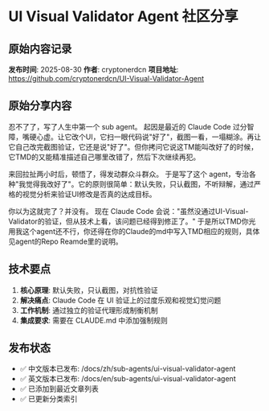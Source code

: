 # UI Visual Validator Agent 社区分享

## 原始内容记录

**发布时间**: 2025-08-30
**作者**: cryptonerdcn
**项目地址**: https://github.com/cryptonerdcn/UI-Visual-Validator-Agent

## 原始分享内容

忍不了了，写了人生中第一个 sub agent。
起因是最近的 Claude Code 过分智障，嘴硬心虚。让它改个UI，它扫一眼代码说"好了"，截图一看，一塌糊涂。再让它自己改完截图验证，它还是说"好了"。但你拷问它说这TM能叫改好了的时候，它TMD的又能精准描述自己哪里改错了，然后下次继续再犯。

来回拉扯两小时后，顿悟了，得发动群众斗群众。
于是写了这个 agent，专治各种"我觉得我改好了"。它的原则很简单：默认失败，只认截图，不听辩解，通过严格的视觉分析来验证UI修改是否真的达成目标。

你以为这就完了？并没有。
现在 Claude Code 会说："虽然没通过UI-Visual-Validator的验证，但从技术上看，该问题已经得到修正了。"
于是所以TMD你光用我这个agent还不行，你还得在你的Claude的md中写入TMD相应的规则，具体见agent的Repo Reamde里的说明。

## 技术要点

1. **核心原理**: 默认失败，只认截图，对抗性验证
2. **解决痛点**: Claude Code 在 UI 验证上的过度乐观和视觉幻觉问题
3. **工作机制**: 通过独立的验证代理形成制衡机制
4. **集成要求**: 需要在 CLAUDE.md 中添加强制规则

## 发布状态

- ✅ 中文版本已发布: /docs/zh/sub-agents/ui-visual-validator-agent
- ✅ 英文版本已发布: /docs/en/sub-agents/ui-visual-validator-agent  
- ✅ 已添加到最近文章列表
- ✅ 已更新分类索引